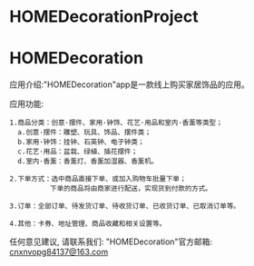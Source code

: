 # HOMEDecorationProject
# HOMEDecoration

  应用介绍:"HOMEDecoration"app是一款线上购买家居饰品的应用。
  
  应用功能:
    
    1.商品分类：创意·摆件、家用·钟饰、花艺·用品和室内·香薰等类型；
      a.创意·摆件：雕塑、玩具、饰品、摆件类；
      b.家用·钟饰：挂钟、石英钟、电子钟类；
      c.花艺·用品：盆栽、绿植、插花摆件；
      d.室内·香薰：香薰灯、香薰加湿器、香薰机。
      
    2.下单方式：选中商品直接下单、或加入购物车批量下单；
              下单的商品将由商家进行配送，实现货到付款的方式。
     
    3.订单：全部订单、待发货订单、待收货订单、已收货订单、已取消订单等。
    
    4.其他：卡券、地址管理、商品收藏和相关设置等。
    
  任何意见建议, 请联系我们: 
  "HOMEDecoration"官方邮箱: cnxnvopg84137@163.com
